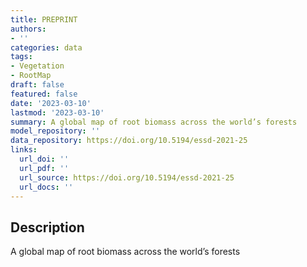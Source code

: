 ```yaml
---
title: PREPRINT
authors:
- ''
categories: data
tags:
- Vegetation
- RootMap
draft: false
featured: false
date: '2023-03-10'
lastmod: '2023-03-10'
summary: A global map of root biomass across the world’s forests
model_repository: ''
data_repository: https://doi.org/10.5194/essd-2021-25
links:
  url_doi: ''
  url_pdf: ''
  url_source: https://doi.org/10.5194/essd-2021-25
  url_docs: ''
---
```


## Description

A global map of root biomass across the world’s forests

